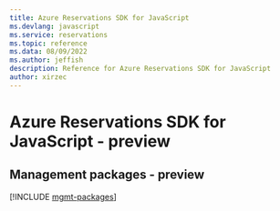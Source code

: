 ```yaml
---
title: Azure Reservations SDK for JavaScript
ms.devlang: javascript
ms.service: reservations
ms.topic: reference
ms.data: 08/09/2022
ms.author: jeffish
description: Reference for Azure Reservations SDK for JavaScript
author: xirzec
---
```

# Azure Reservations SDK for JavaScript - preview

## Management packages - preview
[!INCLUDE [mgmt-packages](reservations-mgmt-index.md)]
